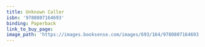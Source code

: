```yaml
---
title: Unknown Caller
isbn: '9780807164693'
binding: Paperback
link_to_buy_page:
image_path: 'https://images.booksense.com/images/693/164/9780807164693.jpg'
---
```



